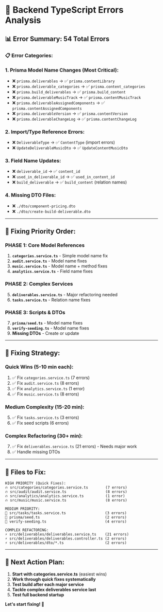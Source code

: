 # 🚨 Backend TypeScript Errors Analysis

## 📊 **Error Summary: 54 Total Errors**

### **📋 Error Categories:**

### **1. Prisma Model Name Changes (Most Critical):**
- ❌ `prisma.deliverables` → ✅ `prisma.contentLibrary`
- ❌ `prisma.deliverable_categories` → ✅ `prisma.content_categories`
- ❌ `prisma.build_deliverables` → ✅ `prisma.build_content`
- ❌ `prisma.deliverableMusicTrack` → ✅ `prisma.contentMusicTrack`
- ❌ `prisma.deliverableAssignedComponents` → ✅ `prisma.contentAssignedComponents`
- ❌ `prisma.deliverableVersion` → ✅ `prisma.contentVersion`
- ❌ `prisma.deliverableChangeLog` → ✅ `prisma.contentChangeLog`

### **2. Import/Type Reference Errors:**
- ❌ `DeliverableType` → ✅ `ContentType` (import errors)
- ❌ `UpdateDeliverableMusicDto` → ✅ `UpdateContentMusicDto`

### **3. Field Name Updates:**
- ❌ `deliverable_id` → ✅ `content_id`
- ❌ `used_in_deliverable_id` → ✅ `used_in_content_id`
- ❌ `build_deliverable` → ✅ `build_content` (relation names)

### **4. Missing DTO Files:**
- ❌ `./dto/component-pricing.dto`
- ❌ `./dto/create-build-deliverable.dto`

---

## 🎯 **Fixing Priority Order:**

### **PHASE 1: Core Model References**
1. **`categories.service.ts`** - Simple model name fix
2. **`audit.service.ts`** - Model name fixes  
3. **`music.service.ts`** - Model name + method fixes
4. **`analytics.service.ts`** - Field name fixes

### **PHASE 2: Complex Services**
5. **`deliverables.service.ts`** - Major refactoring needed
6. **`tasks.service.ts`** - Relation name fixes

### **PHASE 3: Scripts & DTOs**
7. **`prisma/seed.ts`** - Model name fixes
8. **`verify-seeding.ts`** - Model name fixes
9. **Missing DTOs** - Create or update

---

## 🚀 **Fixing Strategy:**

### **Quick Wins (5-10 min each):**
1. ✅ Fix `categories.service.ts` (7 errors)
2. ✅ Fix `audit.service.ts` (8 errors)  
3. ✅ Fix `analytics.service.ts` (1 error)
4. ✅ Fix `music.service.ts` (8 errors)

### **Medium Complexity (15-20 min):**
5. ✅ Fix `tasks.service.ts` (3 errors)
6. ✅ Fix seed scripts (6 errors)

### **Complex Refactoring (30+ min):**
7. ✅ Fix `deliverables.service.ts` (21 errors) - Needs major work
8. ✅ Handle missing DTOs

---

## 📝 **Files to Fix:**

```
HIGH PRIORITY (Quick Fixes):
🔥 src/categories/categories.service.ts        (7 errors)
🔥 src/audit/audit.service.ts                  (8 errors)
🔥 src/analytics/analytics.service.ts          (1 error)
🔥 src/music/music.service.ts                  (8 errors)

MEDIUM PRIORITY:
🔄 src/tasks/tasks.service.ts                  (3 errors)
🔄 prisma/seed.ts                              (2 errors)
🔄 verify-seeding.ts                           (4 errors)

COMPLEX REFACTORING:
⚡ src/deliverables/deliverables.service.ts    (21 errors)
⚡ src/deliverables/deliverables.controller.ts (2 errors)
⚡ src/deliverables/dto/*.ts                   (2 errors)
```

---

## 🎯 **Next Action Plan:**

1. **Start with categories.service.ts** (easiest wins)
2. **Work through quick fixes systematically**
3. **Test build after each major service**
4. **Tackle complex deliverables service last**
5. **Test full backend startup**

**Let's start fixing! 🚀**
